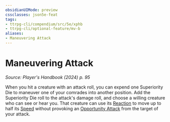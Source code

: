 ```yaml
---
obsidianUIMode: preview
cssclasses: json5e-feat
tags:
- ttrpg-cli/compendium/src/5e/xphb
- ttrpg-cli/optional-feature/mv-b
aliases:
- Maneuvering Attack
---
```

# Maneuvering Attack
*Source: Player's Handbook (2024) p. 95*  

When you hit a creature with an attack roll, you can expend one Superiority Die to maneuver one of your comrades into another position. Add the Superiority Die roll to the attack's damage roll, and choose a willing creature who can see or hear you. That creature can use its [Reaction](Інструменти%20ДМ/CLI/rules/variant-rules/reaction-xphb.md) to move up to half its [Speed](Інструменти%20ДМ/CLI/rules/variant-rules/speed-xphb.md) without provoking an [Opportunity Attack](Інструменти%20ДМ/CLI/rules/actions.md#Opportunity%20Attack) from the target of your attack.